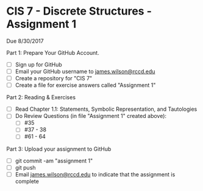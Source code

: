 # CIS 7 - Discrete Structures - Assignment 1
Due 8/30/2017

Part 1: Prepare Your GitHub Account.

  - [ ]  Sign up for GitHub
  - [ ]  Email your GitHub username to james.wilson@rccd.edu
  - [ ]  Create a repository for "CIS 7"
  - [ ]  Create a file for exercise answers called "Assignment 1"

Part 2: Reading & Exercises

  - [ ] Read Chapter 1.1: Statements, Symbolic Representation, and Tautologies
  - [ ] Do Review Questions (in file "Assignment 1" created above):
    - [ ] #35
    - [ ] #37 - 38
    - [ ] #61 - 64

Part 3: Upload your assignment to GitHub

  - [ ] git commit -am "assignment 1"
  - [ ] git push
  - [ ] Email james.wilson@rccd.edu to indicate that the assignment is complete
